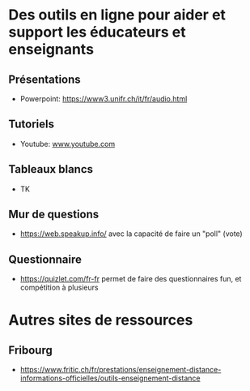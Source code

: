 # Des outils en ligne pour aider et support les éducateurs et enseignants
## Présentations
* Powerpoint: https://www3.unifr.ch/it/fr/audio.html

## Tutoriels
* Youtube: www.youtube.com

## Tableaux blancs
* TK

## Mur de questions
* https://web.speakup.info/ avec la capacité de faire un "poll" (vote)

## Questionnaire
* https://quizlet.com/fr-fr permet de faire des questionnaires fun, et compétition à plusieurs

# Autres sites de ressources
## Fribourg
* https://www.fritic.ch/fr/prestations/enseignement-distance-informations-officielles/outils-enseignement-distance

## 
